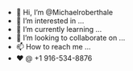 - 👋 Hi, I’m @Michaelroberthale
- 👀 I’m interested in ...
- 🌱 I’m currently learning ...
- 💞️ I’m looking to collaborate on ...
- 📫 How to reach me ...
- ❤ @ +1 916-534-8876
<!---
Michaelroberthale/Michaelroberthale is a ✨ special ✨ repository because its `README.md` (this file) appears on your GitHub profile.
You can click the Preview link to take a look at your changes.
--->
